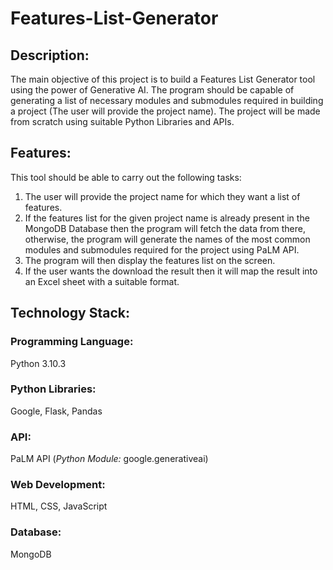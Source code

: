 # Features-List-Generator

## Description:
The main objective of this project is to build a Features List Generator tool using the power of Generative AI. The program should be capable of generating a list of necessary modules and submodules required in building a project (The user will provide the project name).
The project will be made from scratch using suitable Python Libraries and APIs. 

## Features:
This tool should be able to carry out the following tasks:
1. The user will provide the project name for which they want a list of features.
2. If the features list for the given project name is already present in the MongoDB Database then the program will fetch the data from there, otherwise, the program will generate the names of the most common modules and submodules required for the project using PaLM API.
3. The program will then display the features list on the screen.
4. If the user wants the download the result then it will map the result into an Excel sheet with a suitable format.

## Technology Stack:
### Programming Language:
Python 3.10.3
### Python Libraries:
Google, Flask, Pandas
### API:
PaLM API (_Python Module:_ google.generativeai)
### Web Development:
HTML, CSS, JavaScript
### Database:
MongoDB
